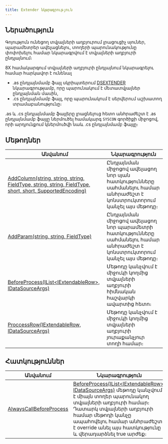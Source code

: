 ```yaml
---
title: Extender նկարագրություն
---
```


## Ներածություն

Գոյություն ունեցող տվյալների աղբյուրում լրացուցիչ սյուներ, պարամետրեր ավելացնելու, տողերի պարունակությունը փոփոխելու համար նկարագրվում է տվյալների աղբյուրի ընդլայնում։

8X համակարգում տվյալների աղբյուրի ընդլայնում նկարագրելու համար հարկավոր է ունենալ
- .as ընդլայնմամբ ֆայլ սկրիպտերում [DSEXTENDER](#dsextender-նկարագրություն) նկարագրությամբ, որը պարունակում է մետատվյալներ ընդլայնման մասին,
- .cs ընդլայնմամբ ֆայլ, որը պարունակում է սերվերում աշխատող տրամաբանությունը։

.as և .cs ընդլայնմամբ ֆայլերը լրացնելուց հետո անհրաժեշտ է .as ընդլայնմամբ ֆայլը ներմուծել համակարգ `SYSCON` գործիքի միջոցով, որի արդյունքում կներմուծվի նաև .cs ընդլայնմամբ ֆայլը։

## Մեթոդներ

| Անվանում | Նկարագրություն |
|----------|----------------|
| [AddColumn(string, string, string, FieldType, string, string, FieldType, short, short, SupportedEncoding)](ds_extender/AddColumn.md) | Ընդլայնման միջոցով ավելացող նոր սյան հատկությունները սահմանելու համար անհրաժեշտ է կոնստրուկտորում կանչել այս մեթոդը։ |
| [AddParam(string, string, FieldType)](ds_extender/AddParam.md) | Ընդլայնման միջոցով ավելացող նոր պարամետրի հատկությունները սահմանելու համար անհրաժեշտ է կոնստրուկտորում կանչել այս մեթոդը։ |
| [BeforeProcess(IList&lt;IExtendableRow&gt;, IDataSourceArgs)](ds_extender/BeforeProcess.md) | Մեթոդը կանչվում է միջուկի կողմից տվյալների աղբյուրի հիմնական հաշվարկի ավարտից հետո։ |
| [ProccessRow(IExtendableRow, IDataSourceArgs)](ds_extender/ProccessRow.md) | Մեթոդը կանչվում է միջուկի կողմից տվյալների աղբյուրի յուրաքանչյուր տողի համար։ |

## Հատկություններ

| Անվանում | Նկարագրություն |
|----------|----------------|
| [AlwaysCallBeforeProcess](ds_extender/AlwaysCallBeforeProcess.md) | [BeforeProcess(IList&lt;IExtendableRow&gt;, IDataSourceArgs)](ds_extender/BeforeProcess.md) մեթոդը կանչվում է միայն տողեր պարունակող տվյալների աղբյուրի համար։ Դատարկ տվյալների աղբյուրի համար մեթոդի կանչը ապահովելու համար անհրաժեշտ է override անել այս հատկությունը և վերադարձնել true արժեք։ |
